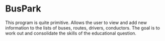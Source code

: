 # BusPark
This program is quite primitive. Allows the user to view and add new information to the lists of buses, routes, drivers, conductors. The goal is to work out and consolidate the skills of the educational question.
